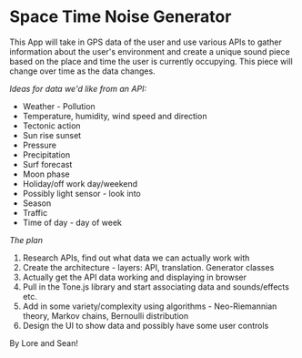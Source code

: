 # Space Time Noise Generator

This App will take in GPS data of the user and use various APIs to gather information about the user's environment and create a unique sound piece based on the place and time the user is currently occupying. This piece will change over time as the data changes.

_Ideas for data we'd like from an API:_
+ Weather - Pollution
+ Temperature, humidity, wind speed and direction 
+ Tectonic action 
+ Sun rise sunset
+ Pressure 
+ Precipitation 
+ Surf forecast
+ Moon phase
+ Holiday/off work day/weekend
+ Possibly light sensor - look into 
+ Season
+ Traffic
+ Time of day - day of week

_The plan_
1. Research APIs, find out what data we can actually work with
2. Create the architecture - layers: API, translation. Generator classes
3. Actually get the API data working and displaying in browser
4. Pull in the Tone.js library and start associating data and sounds/effects etc.
5. Add in some variety/complexity using algorithms - Neo-Riemannian theory, Markov chains, Bernoulli distribution
6. Design the UI to show data and possibly have some user controls 

By Lore and Sean!
